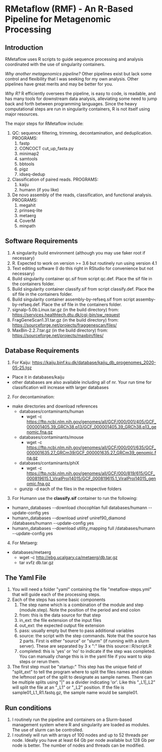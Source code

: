 # RMetaflow (RMF) - An R-Based Pipeline for Metagenomic Processing 

## Introduction 
RMetaflow uses R scripts to guide sequence processing and analysis coordinated with the use of singularity containers.

*Why another metagenomics pipeline?* Other pipelines exist but lack some control and flexibility that I was seeking for my own analysis. Other pipelines have great merits and may be better for you.

*Why R?* R efficiently oversees the pipeline, is easy to code, is readable, and has many tools for downstream data analysis, alleviating some need to jump back and forth between programming languages.  Since the heavy computational steps are run in singularity containers, R is not itself using major resources. 

The major steps for RMetaflow include:
1. QC: sequence filtering, trimming, decontamination, and deduplication. 
   PROGRAMS: 
   1. fastp
   2. CONCOCT cut_up_fasta.py 
   3. minimap2 
   4. samtools 
   5. bbtools 
   6. pigz
   7. idseq-dedup 
2. Classification of paired reads. 
   PROGRAMS: 
   1. kaiju
   2. humann (if you like)
3. De novo assembly of the reads, classification, and functional analysis.
    PROGRAMS: 
    1. megahit  
    2. prinseq-lite 
    3. metaerg 
    4. CoverM 
    5. minpath 
   
## Software Requirements
1. A singularity build environment (although you may use faker root if necessary)
2. R. Expected to work on version >= 3.6  but routinely run using version 4.1
3. Text editing software (I do this right in RStudio for convenience but not necessary)
4. Build singularity container qc.sif from script qc.def. Place the sif file in the containers folder.
5. Build singularity container classify.sif from script classify.def. Place the sif file in the containers folder.
6. Build singularity container assembly-by-refseq.sif from script assemby-by-refseq.def. Place the sif file in the containers folder.
7. signalp-5.0b.Linux.tar.gz (in the build directory) from: https://services.healthtech.dtu.dk/cgi-bin/sw_request
8. FragGeneScan1.31.tar.gz (in the build directory) from: https://sourceforge.net/projects/fraggenescan/files/
9. MaxBin-2.2.7.tar.gz (in the build directory) from: https://sourceforge.net/projects/maxbin/files/

## Database Requirements
1. For Kaiju: 
https://kaiju.binf.ku.dk/database/kaiju_db_progenomes_2020-05-25.tgz
* Place it in databases/kaiju  
* other databases are also available including all of nr. Your run time for classification will increase with larger databases 
2. For decontamination:
* make directories and download references
  * databases/contaminants/human 
    * wget -c https://ftp.ncbi.nlm.nih.gov/genomes/all/GCF/000/001/405/GCF_000001405.39_GRCh38.p13/GCF_000001405.39_GRCh38.p13_genomic.fna.gz
  * databases/contaminants/mouse  
    * wget -c https://ftp.ncbi.nlm.nih.gov/genomes/all/GCF/000/001/635/GCF_000001635.27_GRCm39/GCF_000001635.27_GRCm39_genomic.fna.gz
  * databases/contaminants/phiX 
    * wget -c https://ftp.ncbi.nlm.nih.gov/genomes/all/GCF/000/819/615/GCF_000819615.1_ViralProj14015/GCF_000819615.1_ViralProj14015_genomic.fna.gz
  * gunzip -d each of the files in the respective folders
3. For Humann use the **classify.sif** container to run the following:
* humann_databases --download chocophlan full databases/humann --update-config yes
* humann_databases --download uniref uniref90_diamond /databases/humann --update-config yes
* humann_databases --download utility_mapping full /databases/humann --update-config yes
4. For Metaerg:
* databases/metaerg 
  * wget -c http://ebg.ucalgary.ca/metaerg/db.tar.gz
  * tar xvfz db.tar.gz 

## The Yaml File 
1. You will need a folder "yaml" containing the file "metaflow-steps.yml" that will guide each of the processing steps.
2. Each of the steps has some basic components 
   1. The step name which is a combination of the module and step (module.step). Note the position of the period and end colon 
   2. from: this is the data source for that step
   3. in_ext: the file extension of the input files 
   4. out_ext: the expected output file extension 
   5. pass: usually empty but there to pass additional variables
   6. source: the script with the step commands. Note that the source has 2 parts.  First is either "source" or "slurm" (if running with a slurm server). These are separated by 3 x ":" like this source:::R/script.R 
   7. completed: this is 'yes' or 'no' to indicate if the step was completed. You can manually change this is in the yaml file if you want to skip steps or rerun them.
3. The first step must be "startup:" This step has the unique field of "split_ext" to tell the program where to split the files names and obtain the leftmost part of the split to designate as sample names.  There can be multiple splits using "|" as a divider indicating 'or'.  Like this "_L1|_L2" will split the file at an "_L1" or "_L2" position. If the file is sample01_L1_R1.fastq.gz, the sample name would be sample01. 

## Run conditions
1. I routinely run the pipeline and containers on a Slurm-based management system where R and singularity are loaded as modules. The use of slurm can be controlled. 
2. I routinely will run with arrays of 100 nodes and up to 52 threads per node. Ideally you have at least 64 Gb per node available but 128 Gb per node is better. The number of nodes and threads can be modified.
